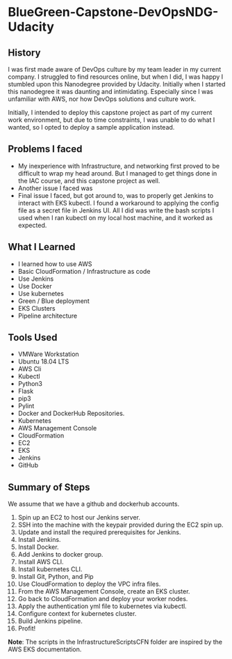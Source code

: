 # BlueGreen-Capstone-DevOpsNDG-Udacity
## History

<p> I was first made aware of DevOps culture by my team leader in my current company. I struggled to find resources online, but when I did, I was happy I stumbled upon this Nanodegree provided by Udacity. Initially when I started this nanodegree it was daunting and intimidating. Especially since I was unfamiliar with AWS, nor how DevOps solutions and culture work. </br>
<p>Initially, I intended to deploy this capstone project as part of my current work environment, but due to time constraints, I was unable to do what I wanted, so I opted to deploy a sample application instead.</br>

## Problems I faced
- My inexperience with Infrastructure, and networking first proved to be difficult to wrap my head around. But I managed to get things done in the IAC course, and this capstone    project as well.
- Another issue I faced was 
- Final issue I faced, but got around to, was to properly get Jenkins to interact with EKS kubectl. I found a workaround to applying the config file as a secret file in Jenkins UI. All I did was write the bash scripts I used when I ran kubectl on my local host machine, and it worked as expected.

## What I Learned
- I learned how to use AWS
- Basic CloudFormation / Infrastructure as code
- Use Jenkins
- Use Docker
- Use kubernetes
- Green / Blue deployment
- EKS Clusters
- Pipeline architecture

## Tools Used
- VMWare Workstation
- Ubuntu 18.04 LTS
- AWS Cli
- Kubectl
- Python3
- Flask
- pip3
- Pylint
- Docker and DockerHub Repositories.
- Kubernetes
- AWS Management Console
- CloudFormation
- EC2
- EKS
- Jenkins
- GitHub

## Summary of Steps
We assume that we have a github and dockerhub accounts.
1. Spin up an EC2 to host our Jenkins server.
2. SSH into the machine with the keypair provided during the EC2 spin up.
3. Update and install the required prerequisites for Jenkins.
4. Install Jenkins.
5. Install Docker.
6. Add Jenkins to docker group.
7. Install AWS CLI.
8. Install kubernetes CLI.
10. Install Git, Python, and Pip
11. Use CloudFormation to deploy the VPC infra files.
12. From the AWS Management Console, create an EKS cluster.
13. Go back to CloudFormation and deploy your worker nodes.
14. Apply the authentication yml file to kubernetes via kubectl.
15. Configure context for kubernetes cluster.
16. Build Jenkins pipeline.
17. Profit!

**Note**: The scripts in the InfrastructureScriptsCFN folder are inspired by the AWS EKS documentation.
